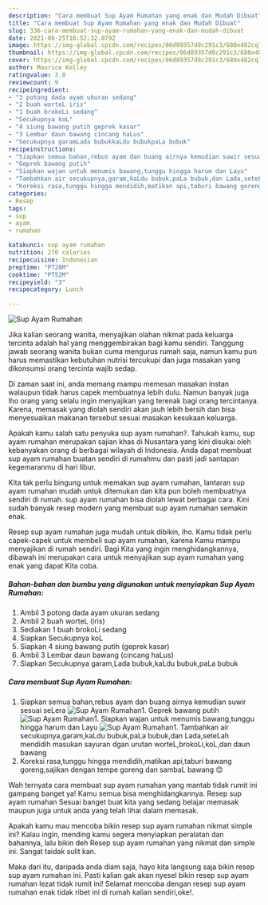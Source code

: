 ```yaml
---
description: "Cara membuat Sup Ayam Rumahan yang enak dan Mudah Dibuat"
title: "Cara membuat Sup Ayam Rumahan yang enak dan Mudah Dibuat"
slug: 336-cara-membuat-sup-ayam-rumahan-yang-enak-dan-mudah-dibuat
date: 2021-06-25T16:52:32.079Z
image: https://img-global.cpcdn.com/recipes/06d89357d8c291c3/680x482cq70/sup-ayam-rumahan-foto-resep-utama.jpg
thumbnail: https://img-global.cpcdn.com/recipes/06d89357d8c291c3/680x482cq70/sup-ayam-rumahan-foto-resep-utama.jpg
cover: https://img-global.cpcdn.com/recipes/06d89357d8c291c3/680x482cq70/sup-ayam-rumahan-foto-resep-utama.jpg
author: Maurice Kelley
ratingvalue: 3.8
reviewcount: 9
recipeingredient:
- "3 potong dada ayam ukuran sedang"
- "2 buah worteL iris"
- "1 buah brokoLi sedang"
- "Secukupnya koL"
- "4 siung bawang putih geprek kasar"
- "3 Lembar daun bawang cincang haLus"
- "Secukupnya garamLada bubukkaLdu bubukpaLa bubuk"
recipeinstructions:
- "Siapkan semua bahan,rebus ayam dan buang airnya kemudian suwir sesuai seLera"
- "Geprek bawang putih"
- "Siapkan wajan untuk menumis bawang,tunggu hingga harum dan Layu"
- "Tambahkan air secukupnya,garam,kaLdu bubuk,paLa bubuk,dan Lada,seteLah mendidih masukan sayuran dgan urutan worteL,brokoLi,koL,dan daun bawang"
- "Koreksi rasa,tunggu hingga mendidih,matikan api,taburi bawang goreng,sajikan dengan tempe goreng dan sambaL bawang 😊"
categories:
- Resep
tags:
- sup
- ayam
- rumahan

katakunci: sup ayam rumahan 
nutrition: 270 calories
recipecuisine: Indonesian
preptime: "PT28M"
cooktime: "PT52M"
recipeyield: "3"
recipecategory: Lunch

---
```



![Sup Ayam Rumahan](https://img-global.cpcdn.com/recipes/06d89357d8c291c3/680x482cq70/sup-ayam-rumahan-foto-resep-utama.jpg)

Jika kalian seorang wanita, menyajikan olahan nikmat pada keluarga tercinta adalah hal yang menggembirakan bagi kamu sendiri. Tanggung jawab seorang  wanita bukan cuma mengurus rumah saja, namun kamu pun harus memastikan kebutuhan nutrisi tercukupi dan juga masakan yang dikonsumsi orang tercinta wajib sedap.

Di zaman  saat ini, anda memang mampu memesan masakan instan walaupun tidak harus capek membuatnya lebih dulu. Namun banyak juga lho orang yang selalu ingin menyajikan yang terenak bagi orang tercintanya. Karena, memasak yang diolah sendiri akan jauh lebih bersih dan bisa menyesuaikan makanan tersebut sesuai masakan kesukaan keluarga. 



Apakah kamu salah satu penyuka sup ayam rumahan?. Tahukah kamu, sup ayam rumahan merupakan sajian khas di Nusantara yang kini disukai oleh kebanyakan orang di berbagai wilayah di Indonesia. Anda dapat membuat sup ayam rumahan buatan sendiri di rumahmu dan pasti jadi santapan kegemaranmu di hari libur.

Kita tak perlu bingung untuk memakan sup ayam rumahan, lantaran sup ayam rumahan mudah untuk ditemukan dan kita pun boleh membuatnya sendiri di rumah. sup ayam rumahan bisa diolah lewat berbagai cara. Kini sudah banyak resep modern yang membuat sup ayam rumahan semakin enak.

Resep sup ayam rumahan juga mudah untuk dibikin, lho. Kamu tidak perlu capek-capek untuk membeli sup ayam rumahan, karena Kamu mampu menyajikan di rumah sendiri. Bagi Kita yang ingin menghidangkannya, dibawah ini merupakan cara untuk menyajikan sup ayam rumahan yang enak yang dapat Kita coba.

<!--inarticleads1-->

##### Bahan-bahan dan bumbu yang digunakan untuk menyiapkan Sup Ayam Rumahan:

1. Ambil 3 potong dada ayam ukuran sedang
1. Ambil 2 buah worteL (iris)
1. Sediakan 1 buah brokoLi sedang
1. Siapkan Secukupnya koL
1. Siapkan 4 siung bawang putih (geprek kasar)
1. Ambil 3 Lembar daun bawang (cincang haLus)
1. Siapkan Secukupnya garam,Lada bubuk,kaLdu bubuk,paLa bubuk




<!--inarticleads2-->

##### Cara membuat Sup Ayam Rumahan:

1. Siapkan semua bahan,rebus ayam dan buang airnya kemudian suwir sesuai seLera
<img src="https://img-global.cpcdn.com/steps/b6f7515aa79624d5/160x128cq70/sup-ayam-rumahan-langkah-memasak-1-foto.jpg" alt="Sup Ayam Rumahan">1. Geprek bawang putih
<img src="https://img-global.cpcdn.com/steps/0c4af6be469fa5b8/160x128cq70/sup-ayam-rumahan-langkah-memasak-2-foto.jpg" alt="Sup Ayam Rumahan">1. Siapkan wajan untuk menumis bawang,tunggu hingga harum dan Layu
<img src="https://img-global.cpcdn.com/steps/c046eea6df646eb6/160x128cq70/sup-ayam-rumahan-langkah-memasak-3-foto.jpg" alt="Sup Ayam Rumahan">1. Tambahkan air secukupnya,garam,kaLdu bubuk,paLa bubuk,dan Lada,seteLah mendidih masukan sayuran dgan urutan worteL,brokoLi,koL,dan daun bawang
1. Koreksi rasa,tunggu hingga mendidih,matikan api,taburi bawang goreng,sajikan dengan tempe goreng dan sambaL bawang 😊




Wah ternyata cara membuat sup ayam rumahan yang mantab tidak rumit ini gampang banget ya! Kamu semua bisa menghidangkannya. Resep sup ayam rumahan Sesuai banget buat kita yang sedang belajar memasak maupun juga untuk anda yang telah lihai dalam memasak.

Apakah kamu mau mencoba bikin resep sup ayam rumahan nikmat simple ini? Kalau ingin, mending kamu segera menyiapkan peralatan dan bahannya, lalu bikin deh Resep sup ayam rumahan yang nikmat dan simple ini. Sangat taidak sulit kan. 

Maka dari itu, daripada anda diam saja, hayo kita langsung saja bikin resep sup ayam rumahan ini. Pasti kalian gak akan nyesel bikin resep sup ayam rumahan lezat tidak rumit ini! Selamat mencoba dengan resep sup ayam rumahan enak tidak ribet ini di rumah kalian sendiri,oke!.

